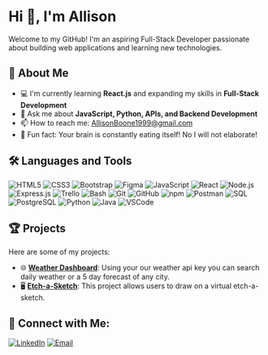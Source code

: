 # Hi 👋, I'm Allison

Welcome to my GitHub! I'm an aspiring Full-Stack Developer passionate about building web applications and learning new technologies.

## 🌟 About Me

- 💻 I'm currently learning **React.js** and expanding my skills in **Full-Stack Development**
- 💬 Ask me about **JavaScript, Python, APIs, and Backend Development**
- 📫 How to reach me: AllisonBoone1999@gmail.com
- 🌱 Fun fact: Your brain is constantly eating itself! No I will not elaborate!

## 🛠️ Languages and Tools

![HTML5](https://img.shields.io/badge/HTML5-E34F26?style=for-the-badge&logo=html5&logoColor=white)
![CSS3](https://img.shields.io/badge/CSS3-1572B6?style=for-the-badge&logo=css3&logoColor=white)
![Bootstrap](https://img.shields.io/badge/Bootstrap-563D7C?style=for-the-badge&logo=bootstrap&logoColor=white)
![Figma](https://img.shields.io/badge/Figma-F24E1E?style=for-the-badge&logo=figma&logoColor=white)
![JavaScript](https://img.shields.io/badge/JavaScript-F7DF1E?style=for-the-badge&logo=javascript&logoColor=black)
![React](https://img.shields.io/badge/React-20232A?style=for-the-badge&logo=react&logoColor=61DAFB)
![Node.js](https://img.shields.io/badge/Node.js-339933?style=for-the-badge&logo=nodedotjs&logoColor=white)
![Express.js](https://img.shields.io/badge/Express.js-000000?style=for-the-badge&logo=express&logoColor=white)
![Trello](https://img.shields.io/badge/Trello-0052CC?style=for-the-badge&logo=trello&logoColor=white)
![Bash](https://img.shields.io/badge/Bash-4EAA25?style=for-the-badge&logo=gnubash&logoColor=white)
![Git](https://img.shields.io/badge/Git-F05032?style=for-the-badge&logo=git&logoColor=white)
![GitHub](https://img.shields.io/badge/GitHub-181717?style=for-the-badge&logo=github&logoColor=white)
![npm](https://img.shields.io/badge/npm-CB3837?style=for-the-badge&logo=npm&logoColor=white)
![Postman](https://img.shields.io/badge/Postman-FF6C37?style=for-the-badge&logo=postman&logoColor=white)
![SQL](https://img.shields.io/badge/SQL-4479A1?style=for-the-badge&logo=sql&logoColor=white)
![PostgreSQL](https://img.shields.io/badge/PostgreSQL-4169E1?style=for-the-badge&logo=postgresql&logoColor=white)
![Python](https://img.shields.io/badge/Python-3776AB?style=for-the-badge&logo=python&logoColor=white)
![Java](https://img.shields.io/badge/Java-007396?style=for-the-badge&logo=java&logoColor=white)
![VSCode](https://img.shields.io/badge/VSCode-0078D4?style=for-the-badge&logo=visualstudiocode&logoColor=white)

## 🏆 Projects

Here are some of my projects:

- 🌐 **[Weather Dashboard](https://github.com/AllisonBoone/Weather-Dashboard)**: Using your our weather api key you can search daily weather or a 5 day forecast of any city.
- 🖥️ **[Etch-a-Sketch](https://github.com/AllisonBoone/Etch-a-Sketch)**: This project allows users to draw on a virtual etch-a-sketch.

## 🤝 Connect with Me:

[![LinkedIn](https://img.shields.io/badge/LinkedIn-blue?logo=linkedin&logoColor=white)](https://www.linkedin.com/in/allisonboone1999/)
[![Email](https://img.shields.io/badge/Email-red?logo=gmail&logoColor=white)](mailto:AllisonBoone1999@gmail.com)
